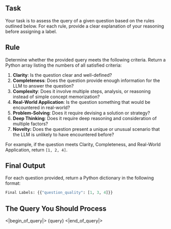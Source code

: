 ## Task
Your task is to assess the query of a given question based on the rules outlined below. For each rule, provide a clear explanation of your reasoning before assigning a label.

## Rule
Determine whether the provided query meets the following criteria. Return a Python array listing the numbers of all satisfied criteria:

1. **Clarity**: Is the question clear and well-defined?
2. **Completeness**: Does the question provide enough information for the LLM to answer the question?
3. **Complexity**: Does it involve multiple steps, analysis, or reasoning instead of simple concept memorization?
4. **Real-World Application**: Is the question something that would be encountered in real-world?
5. **Problem-Solving**: Does it require devising a solution or strategy?  
6. **Deep Thinking**: Does it require deep reasoning and consideration of multiple factors?  
7. **Novelty:** Does the question present a unique or unusual scenario that the LLM is unlikely to have encountered before?

For example, if the question meets Clarity, Completeness, and Real-World Application, return `[1, 2, 4]`.

## Final Output

For each question provided, return a Python dictionary in the following format:
```python
Final Labels: {{"question_quality": [1, 3, 4]}}
```

## The Query You Should Process
<|begin_of_query|>
{query}
<|end_of_query|>